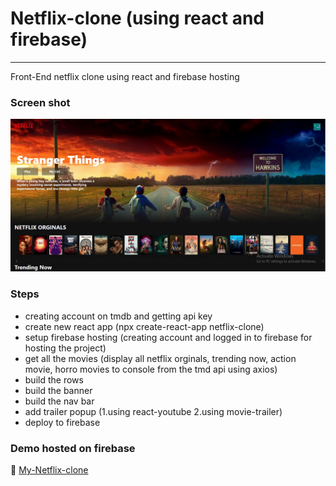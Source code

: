 # Netflix-clone (using react and firebase)
---

Front-End netflix clone using react and firebase hosting

### Screen shot
![Screenshot](screenshot.jpg)

### Steps

- creating account on tmdb and getting api key
- create new react app (npx create-react-app netflix-clone)
- setup firebase hosting (creating account and logged in to firebase for hosting the project)
- get all the movies (display all netflix orginals, trending now, action movie, horro movies to console from the tmd api using axios)
- build the rows
- build the banner
- build the nav bar
- add trailer popup (1.using react-youtube 2.using movie-trailer)
- deploy to firebase


### Demo hosted on firebase

:runner: [My-Netflix-clone](https://netflix-ff0c3.web.app/)


